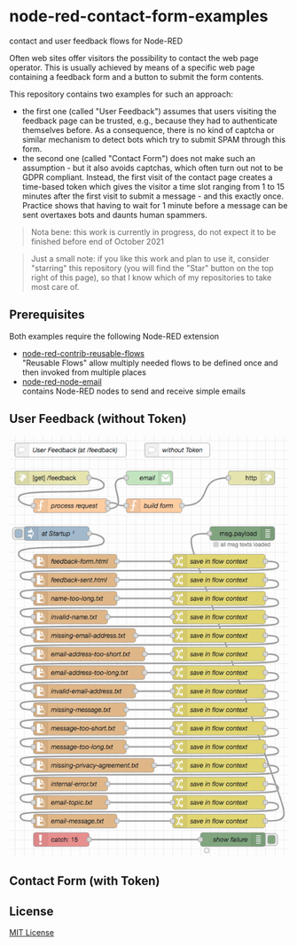 # node-red-contact-form-examples #

contact and user feedback flows for Node-RED

Often web sites offer visitors the possibility to contact the web page operator. This is usually achieved by means of a specific web page containing a feedback form and a button to submit the form contents.

This repository contains two examples for such an approach:

* the first one (called "User Feedback") assumes that users visiting the feedback page can be trusted, e.g., because they had to authenticate themselves before. As a consequence, there is no kind of captcha or similar mechanism to detect bots which try to submit SPAM through this form.
* the second one (called "Contact Form") does not make such an assumption - but it also avoids captchas, which often turn out not to be GDPR compliant. Instead, the first visit of the contact page creates a time-based token which gives the visitor a time slot ranging from 1 to 15 minutes after the first visit to submit a message - and this exactly once. Practice shows that having to wait for 1 minute before a message can be sent overtaxes bots and daunts human spammers. 

> Nota bene: this work is currently in progress, do not expect it to be finished before end of October 2021

> Just a small note: if you like this work and plan to use it, consider "starring" this repository (you will find the "Star" button on the top right of this page), so that I know which of my repositories to take most care of.

## Prerequisites ##

Both examples require the following Node-RED extension

* [node-red-contrib-reusable-flows](https://github.com/rozek/node-red-contrib-reusable-flows)<br>"Reusable Flows" allow multiply needed flows to be defined once and then invoked from multiple places
* [node-red-node-email](https://github.com/node-red/node-red-nodes/tree/master/social/email)<br>contains Node-RED nodes to send and receive simple emails

## User Feedback (without Token) ##

![](user-feedback.png)

## Contact Form (with Token) ##


## License ##

[MIT License](LICENSE.md)
